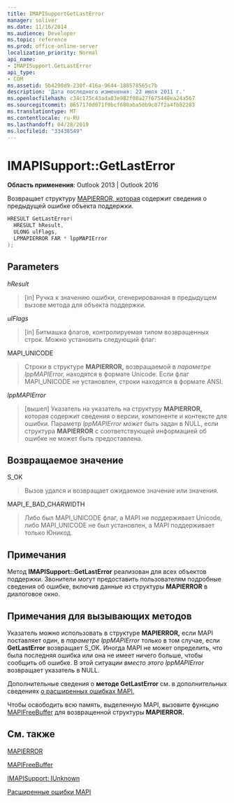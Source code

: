 ```yaml
---
title: IMAPISupportGetLastError
manager: soliver
ms.date: 11/16/2014
ms.audience: Developer
ms.topic: reference
ms.prod: office-online-server
localization_priority: Normal
api_name:
- IMAPISupport.GetLastError
api_type:
- COM
ms.assetid: 5b4290d9-230f-416a-9644-188578565c7b
description: 'Дата последнего изменения: 23 июля 2011 г.'
ms.openlocfilehash: c34c175c43ada03e982f08a27f675448ea24a567
ms.sourcegitcommit: 8657170d071f9bcf680aba50b9c07f2a4fb82283
ms.translationtype: MT
ms.contentlocale: ru-RU
ms.lasthandoff: 04/28/2019
ms.locfileid: "33438549"
---
```

# <a name="imapisupportgetlasterror"></a>IMAPISupport::GetLastError

  
  
**Область применения**: Outlook 2013 | Outlook 2016 
  
Возвращает структуру [MAPIERROR, которая](mapierror.md) содержит сведения о предыдущей ошибке объекта поддержки. 
  
```cpp
HRESULT GetLastError(
  HRESULT hResult,
  ULONG ulFlags,
  LPMAPIERROR FAR * lppMAPIError
);
```

## <a name="parameters"></a>Parameters

 _hResult_
  
> [in] Ручка к значению ошибки, сгенерированная в предыдущем вызове метода для объекта поддержки.
    
 _ulFlags_
  
> [in] Битмашка флагов, контролируемая типом возвращенных строк. Можно установить следующий флаг:
    
MAPI_UNICODE 
  
> Строки в структуре **MAPIERROR,** возвращаемой в  _параметре lppMAPIError,_ находятся в формате Unicode. Если флаг MAPI_UNICODE не установлен, строки находятся в формате ANSI. 
    
 _lppMAPIError_
  
> [вышел] Указатель на указатель на структуру **MAPIERROR,** которая содержит сведения о версии, компоненте и контексте для ошибки. Параметр  _lppMAPIError может_ быть задан в NULL, если структура **MAPIERROR** с соответствующей информацией об ошибке не может быть предоставлена. 
    
## <a name="return-value"></a>Возвращаемое значение

S_OK 
  
> Вызов удался и возвращает ожидаемое значение или значения.
    
MAPI_E_BAD_CHARWIDTH 
  
> Либо был MAPI_UNICODE флаг, а MAPI не поддерживает Unicode, либо MAPI_UNICODE не был установлен, а MAPI поддерживает только Юникод.
    
## <a name="remarks"></a>Примечания

Метод **IMAPISupport::GetLastError** реализован для всех объектов поддержки. Звонители могут предоставить пользователям подробные сведения об ошибке, включив данные из структуры **MAPIERROR** в диалоговое окно. 
  
## <a name="notes-to-callers"></a>Примечания для вызывающих методов

Указатель можно использовать в структуре **MAPIERROR,** если MAPI поставляет один, в  _параметре lppMAPIError_ только в том случае, если **GetLastError** возвращает S_OK. Иногда MAPI не может определить, что была последняя ошибка или она не имеет ничего больше, чтобы сообщить об ошибке. В этой ситуации  _вместо этого lppMAPIError_ возвращает указатель в NULL. 
  
Дополнительные сведения о **методе GetLastError** см. в дополнительных сведениях [о расширенных ошибках MAPI.](mapi-extended-errors.md)
  
Чтобы освободить всю память, выделенную MAPI, вызовите функцию [MAPIFreeBuffer](mapifreebuffer.md) для возвращенной структуры **MAPIERROR.** 
  
## <a name="see-also"></a>См. также



[MAPIERROR](mapierror.md)
  
[MAPIFreeBuffer](mapifreebuffer.md)
  
[IMAPISupport: IUnknown](imapisupportiunknown.md)


[Расширенные ошибки MAPI](mapi-extended-errors.md)

